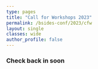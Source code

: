 ```yaml
---
type: pages
title: "Call for Workshops 2023"
permalink: /bsides-conf/2023/cfw
layout: single
classes: wide
author_profile: false
---
```


### Check back in soon

<!-- ### BSIDES CAPE TOWN 2023 CFW Now [OPEN](https://bsidescapetown.co.za/assets/pdf/CFW_2023.pdf)


## Theme: Hack From Home (HFH)

BSides 2023 is happening on the 3 December 2023. This year we are planning an in person event, in Cape Town, so we will have spaces to run or participate in workshops. 

Covid rules will be strictly adhered to, and we will be asking for proof of vaccination. Depending on the rules at the time, BSides CPT may be required to limit attendance.


## CFW

If you would like to run a workshop, either in-person or virtually, please contact us at workshops@bsidescapetown.co.za / organisers@bsidescapetown.co.za . Workshops are open to all, but we will ask for a donation to encourage attendance.

We’re looking for workshops on interesting hacking-related topics such as lock picking, electronics, Wi-Fi, soldering or anything that can be taught in a sheltered outdoor environment.  Online workshops are also welcome, as long as the workshop is compatible with our online platform (Discord + Youtube live).


## Participation

Workshop ticket sales will be opened before end of August, after the workshop themes have been selected.

The deadline for submissions is **23:59 **on the **30th of September 2023**, but the earlier you submit the better. k for our full CFW: [CFW](/assets/pdf/CFW_2023.pdf) -->